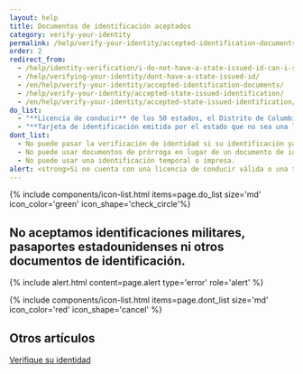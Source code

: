 ```yaml
---
layout: help
title: Documentos de identificación aceptados
category: verify-your-identity
permalink: /help/verify-your-identity/accepted-identification-documents/
order: 2
redirect_from:
  - /help/identity-verification/i-do-not-have-a-state-issued-id-can-i-still-verify-my-identity/
  - /help/verifying-your-identity/dont-have-a-state-issued-id/
  - /en/help/verify-your-identity/accepted-identification-documents/
  - /help/verify-your-identity/accepted-state-issued-identification/
  - /en/help/verify-your-identity/accepted-state-issued-identification/
do_list: 
  - "**Licencia de conducir** de los 50 estados, el Distrito de Columbia (DC) y otros territorios de los Estados Unidos (Guam, Islas Vírgenes de los EE. UU., Samoa Americana, Islas Marianas y Puerto Rico)."
  - "**Tarjeta de identificación emitida por el estado que no sea una licencia de conducir.** Es un documento de identificación emitido por el estado, el Distrito de Columbia (DC) o un territorio de los EE. UU. que confirma la identidad, pero no otorga privilegios para conducir."
dont_list:
  - No puede pasar la verificación de identidad si su identificación ya venció.
  - No puede usar documentos de prórroga en lugar de un documento de identificación no vencido.
  - No puede usar una identificación temporal o impresa.
alert: <strong>Si no cuenta con una licencia de conducir válida o una tarjeta de identificación estatal, no puede usar Login.gov para verificar su identidad.</strong> Comuníquese con el centro de ayuda de la agencia asociada para saber lo que puede hacer en ese caso.
---
```


{% include components/icon-list.html items=page.do_list size='md' icon_color='green' icon_shape='check_circle'%}

## No aceptamos identificaciones militares, pasaportes estadounidenses ni otros documentos de identificación.

{% include alert.html content=page.alert type='error' role='alert' %}


{% include components/icon-list.html items=page.dont_list size='md' icon_color='red' icon_shape='cancel' %}

## Otros artículos 

[Verifique su identidad](/help/verify-your-identity/how-to-verify-your-identity/)

